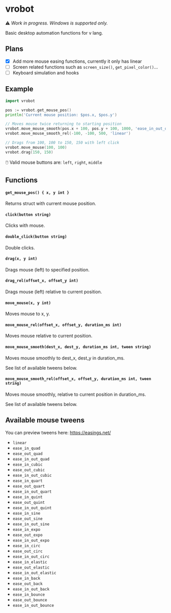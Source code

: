 # vrobot

⚠ _Work in progress. Windows is supported only._

Basic desktop automation functions for v lang.

## Plans

- [x] Add more mouse easing functions, currently it only has linear
- [ ] Screen related functions such as `screen_size()`, `get_pixel_color()`...
- [ ] Keyboard simulation and hooks

## Example

```go
import vrobot

pos := vrobot.get_mouse_pos()
println('Current mouse position: $pos.x, $pos.y')

// Moves mouse twice returning to starting position
vrobot.move_mouse_smooth(pos.x + 100, pos.y + 100, 1000, 'ease_in_out_quad')
vrobot.move_mouse_smooth_rel(-100, -100, 500, 'linear')

// Drags from 100, 100 to 150, 150 with left click
vrobot.move_mouse(100, 100)
vrobot.drag(150, 150)
```

🖱️ Valid mouse buttons are: `left`, `right`, `middle`

## Functions

#### `get_mouse_pos() { x, y int }`

Returns struct with current mouse position.

#### `click(button string)`

Clicks with mouse.

#### `double_click(button string)`

Double clicks.

#### `drag(x, y int)`

Drags mouse (left) to specified position.

#### `drag_rel(offset_x, offset_y int)`

Drags mouse (left) relative to current position.

#### `move_mouse(x, y int)`

Moves mouse to x, y.

#### `move_mouse_rel(offset_x, offset_y, duration_ms int)`

Moves mouse relative to current position.

#### `move_mouse_smooth(dest_x, dest_y, duration_ms int, tween string)`

Moves mouse smoothly to dest_x, dest_y in duration_ms.

See list of available tweens below.

#### `move_mouse_smooth_rel(offset_x, offset_y, duration_ms int, tween string)`

Moves mouse smoothly, relative to current position in duration_ms.

See list of available tweens below.

## Available mouse tweens

You can preview tweens here: https://easings.net/

- `linear`
- `ease_in_quad`
- `ease_out_quad`
- `ease_in_out_quad`
- `ease_in_cubic`
- `ease_out_cubic`
- `ease_in_out_cubic`
- `ease_in_quart`
- `ease_out_quart`
- `ease_in_out_quart`
- `ease_in_quint`
- `ease_out_quint`
- `ease_in_out_quint`
- `ease_in_sine`
- `ease_out_sine`
- `ease_in_out_sine`
- `ease_in_expo`
- `ease_out_expo`
- `ease_in_out_expo`
- `ease_in_circ`
- `ease_out_circ`
- `ease_in_out_circ`
- `ease_in_elastic`
- `ease_out_elastic`
- `ease_in_out_elastic`
- `ease_in_back`
- `ease_out_back`
- `ease_in_out_back`
- `ease_in_bounce`
- `ease_out_bounce`
- `ease_in_out_bounce`
